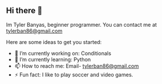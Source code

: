 ## Hi there 👋

Im Tyler Banyas, beginner programmer. You can contact me at tylerban86@gmail.com

Here are some ideas to get you started:

- 🔭 I’m currently working on: Conditionals
- 🌱 I’m currently learning: Python
- 📫 How to reach me: Email- tylerban86@gmail.com
- ⚡ Fun fact: I like to play soccer and video games.


